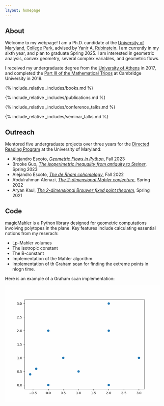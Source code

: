 ```yaml
---
layout: homepage
---
```


## About

Welcome to my webpage! I am a Ph.D. candidate at the [University of Maryland, College Park](https://www-math.umd.edu/), advised by [Yanir A. Rubinstein](https://math.umd.edu/~yanir/). I am currently in my sixth year, and plan to graduate Spring 2025. I am interested in geometric analysis, convex geometry, several complex variables, and geometric flows.

I received my undergraduate degree from the [University of Athens](https://www.math.uoa.gr/) in 2017, and completed the [Part III of the Mathematical Tripos](https://www.maths.cam.ac.uk/postgrad/part-iii/current) at Cambridge University in 2018. 



{% include_relative _includes/books.md %}

<!-- ## Research Interests

- **Computer Vision:** image recognition, image generation, video captioning
- **Machine Learning:** meta-learning, incremental learning, transfer learning -->

<!-- ## News

- **[Feb. 2020]** Our paper about incremental learning is accepted to CVPR 2020.
- **[Feb. 2020]** We will host the ACM Multimedia Asia 2020 conference in Singapore!
- **[Sept. 2019]** Our paper about few-shot learning is accepted to NeurIPS 2019.
- **[Mar. 2019]** Our paper about few-shot learning is accepted to CVPR 2019. -->

{% include_relative _includes/publications.md %}

<!-- {% include_relative _includes/services.md %} -->

{% include_relative _includes/conference_talks.md %}

{% include_relative _includes/seminar_talks.md %}

## Outreach
Mentored five undergraduate projects over three years for the [Directed Reading Program](http://drp.math.umd.edu/) at the University of Maryland: 
- Alejandro Escoto, *[Geometric Flows in Python](/assets/files/Geometric_Flows_in_Python.pdf)*, Fall 2023
- Brooke Guo, *[The isoperimetric inequality from antiquity to Steiner](/assets/files/Isoperimetric_inequality.pdf)*, Spring 2023
- Alejandro Escoto, *[The de Rham cohomology](/assets/files/DeRham.pdf)*, Fall 2022
- Abdulrahman Alenazi, *[The 2-dimensional Mahler conjecture](/assets/files/2DMahler_.pdf)*, Spring 2022
- Aryan Kaul, *[The 2-dimensional Brouwer fixed point theorem](http://drp.math.umd.edu/Project-Slides/KaulSpring2021.pdf)*, Spring 2021


## Code

[magicMahler](https://github.com/vmastr/magicMahler) is a Python library designed for geometric computations involving polytopes in the plane. Key features include calculating essential notions from my reserach:
- Lp-Mahler volumes
- The isotropic constant
- The B-constant
- Implementation of the Mahler algorithm
- Implementation of th Graham scan for finding the extreme points in nlogn time.

Here is an example of a Graham scan implementation: 

![Graham Scan](assets/img/graham_scan.gif)